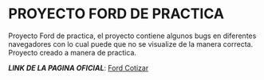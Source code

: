 # PROYECTO FORD DE PRACTICA

Proyecto Ford de practica, el proyecto contiene algunos bugs en diferentes navegadores con lo cual puede que no se visualize de la manera correcta.
Proyecto creado a manera de practica.

***LINK DE LA PAGINA OFICIAL***: [Ford Cotizar](https://www.ford.com.co/cotiza/?gad_source=1&gclid=CjwKCAjw17qvBhBrEiwA1rU9ww7Tig8VTAc5kyxguiKfr5umiQzIvcms8mtxc5meE3l3kaGTNOJzTxoCq_EQAvD_BwE)

